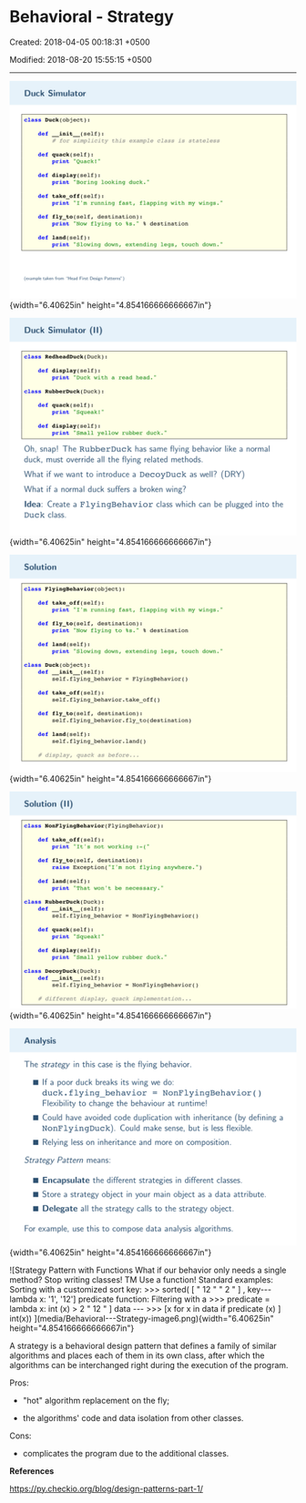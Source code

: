 # Behavioral - Strategy

Created: 2018-04-05 00:18:31 +0500

Modified: 2018-08-20 15:55:15 +0500

---

![Duck Simulator class Duck (object) : init (self) : def # for simplicity this example class is stateless def quack (self): print "Quack! " def display (self) : print "Boring looking duck. " def take off (self): print "I'm running fast, flapping with my wings. " def fly to(self, destination) : print "Now flying to " def land( self) : % destination ](media/Behavioral---Strategy-image1.png){width="6.40625in" height="4.854166666666667in"}

![Duck Simulator (Il) class RedheadDuck( Duck) : def display (self) : print "Duck with a read head. " class RubberDuck(Duck) : def quack (self) : print " Squeak! " def display (self) : print " Small yellow rubber duck. " Oh, snap! The RubberDuck has same flying behavior duck, must override all the flying related methods. What if we want to introduce a DecoyDuck as well? ( ](media/Behavioral---Strategy-image2.png){width="6.40625in" height="4.854166666666667in"}

![Solution class FlyingBehavior(object) : def take off (self): print "I'm running fast, flapping with my wings. " def fly to(self, destination) : print "Now flying to % destination def land( self) : print " Slowing down, extending legs, touch down. " class Duck (object) : init (self) : def self. flying behavior = FlyingBehavior ( ) def take off (self): self. flying behavior. take off( ) def fly to(self, destination) : ](media/Behavioral---Strategy-image3.png){width="6.40625in" height="4.854166666666667in"}

![Solution (Il) class NonF1yingBehavior(F1yingBehavior) : def take off (self): print "It's not working def fly to(self, destination) : raise Exception( "I 'm not flying anywhere. " def land( self) : print "That won't be necessary. " class RubberDuck(Duck) : init (self) : def self . flying behavior def quack (self) : print " Squeak! " def display (self) : = NonF1yingBehavior( ) ](media/Behavioral---Strategy-image4.png){width="6.40625in" height="4.854166666666667in"}

![Analysis The strategy in this case is the flying behavior. If a poor duck breaks its wing we do: duck. flying behavior = NonF1yingBeh Flexibility to change the behaviour at runtime! Could have avoided code duplication with inheritan NonF1yingDuck). Could make sense, but is less Relying less on inheritance and more on compositio Strategy Pattern means: Encapsulate the different strategies in different clæ ](media/Behavioral---Strategy-image5.png){width="6.40625in" height="4.854166666666667in"}

![Strategy Pattern with Functions What if our behavior only needs a single method? Stop writing classes! TM Use a function! Standard examples: Sorting with a customized sort key: >>> sorted( [ " 12 " " 2 " ] , key---lambda x: '1', '12'] predicate function: Filtering with a >>> predicate = lambda x: int (x) > 2 " 12 " ] data --- >>> [x for x in data if predicate (x) ] int(x)) ](media/Behavioral---Strategy-image6.png){width="6.40625in" height="4.854166666666667in"}



A strategy is a behavioral design pattern that defines a family of similar algorithms and places each of them in its own class, after which the algorithms can be interchanged right during the execution of the program.



Pros:

- "hot" algorithm replacement on the fly;

- the algorithms' code and data isolation from other classes.

Cons:

- complicates the program due to the additional classes.





**References**

<https://py.checkio.org/blog/design-patterns-part-1/>






